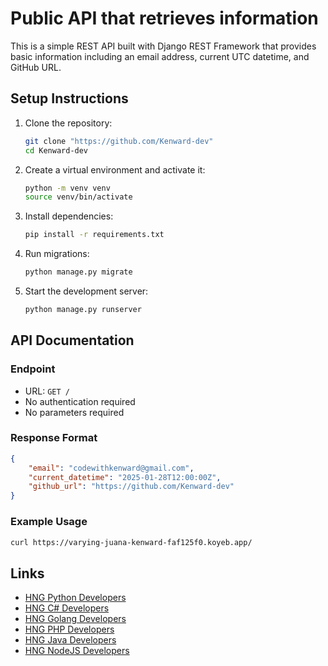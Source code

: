 # Public API that retrieves information

This is a simple REST API built with Django REST Framework that provides basic information including an email address, current UTC datetime, and GitHub URL.

## Setup Instructions

1. Clone the repository:
   ```bash
   git clone "https://github.com/Kenward-dev"
   cd Kenward-dev
   ```

2. Create a virtual environment and activate it:
   ```bash
   python -m venv venv
   source venv/bin/activate
   ```

3. Install dependencies:
   ```bash
   pip install -r requirements.txt
   ```

4. Run migrations:
   ```bash
   python manage.py migrate
   ```

5. Start the development server:
   ```bash
   python manage.py runserver
   ```

## API Documentation

### Endpoint
- URL: `GET /`
- No authentication required
- No parameters required

### Response Format
```json
{
    "email": "codewithkenward@gmail.com",
    "current_datetime": "2025-01-28T12:00:00Z",
    "github_url": "https://github.com/Kenward-dev"
}
```

### Example Usage
```bash
curl https://varying-juana-kenward-faf125f0.koyeb.app/
```

## Links
- [HNG Python Developers](https://hng.tech/hire/python-developers)
- [HNG C# Developers](https://hng.tech/hire/csharp-developers)
- [HNG Golang Developers](https://hng.tech/hire/golang-developers)
- [HNG PHP Developers](https://hng.tech/hire/php-developers)
- [HNG Java Developers](https://hng.tech/hire/java-developers)
- [HNG NodeJS Developers](https://hng.tech/hire/nodejs-developers)
